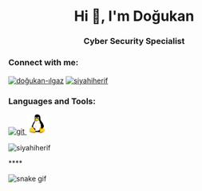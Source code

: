 <h1 align="center">Hi 👋, I'm Doğukan</h1>
<h3 align="center">Cyber Security Specialist</h3>

<h3 align="left">Connect with me:</h3>
<p align="left">
<a href="https://linkedin.com/in/doğukan-ılgaz" target="blank"><img align="center" src="https://raw.githubusercontent.com/rahuldkjain/github-profile-readme-generator/master/src/images/icons/Social/linked-in-alt.svg" alt="doğukan-ılgaz" height="30" width="40" /></a>
<a href="https://instagram.com/siyahiherif" target="blank"><img align="center" src="https://raw.githubusercontent.com/rahuldkjain/github-profile-readme-generator/master/src/images/icons/Social/instagram.svg" alt="siyahiherif" height="30" width="40" /></a>
</p>

<h3 align="left">Languages and Tools:</h3>
<p align="left"> <a href="https://git-scm.com/" target="_blank" rel="noreferrer"> <img src="https://www.vectorlogo.zone/logos/git-scm/git-scm-icon.svg" alt="git" width="40" height="40"/> </a> <a href="https://www.linux.org/" target="_blank" rel="noreferrer"> <img src="https://raw.githubusercontent.com/devicons/devicon/master/icons/linux/linux-original.svg" alt="linux" width="40" height="40"/> </a> </p>

<p><img align="center" src="https://github-readme-stats.vercel.app/api/top-langs?username=siyahiherif&show_icons=true&locale=en&layout=compact" alt="siyahiherif" /></p>
****


![snake gif](https://github.com/Siyahiherif/Siyahiherif/blob/output/github-contribution-grid-snake.gif)
